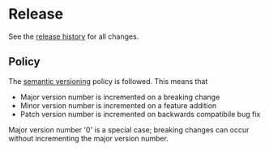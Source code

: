 # Release

See the [release history](https://github.com/richardschneider/k-bucket/releases) for all changes.

## Policy

The [semantic versioning](http://semver.org/) policy is followed.  This means that

- Major version number is incremented on a breaking change
- Minor version number is incremented on a feature addition
- Patch version number is incremented on backwards compatibile bug fix

Major version number '0' is a special case; breaking changes can occur without incrementing 
the major version number.
